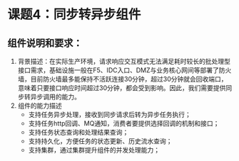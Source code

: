 # 课题4：同步转异步组件 #
## 组件说明和要求： ##

1. 背景描述：在实际⽣产环境，请求响应交互模式⽆法满⾜耗时较⻓的批处理型接⼝需求，基础设施⼀般在F5、IDC入口、DMZ与业务核⼼⽹间等部署了防⽕墙，⽬前防⽕墙最多能保持不活跃连接30分钟，超过30分钟就会回收端⼝，意味着只要接⼝响应时间超过30分钟，都会受到影响。因此，我们需要提供同步转异步调⽤的能⼒。
2. 组件的能⼒描述
	- ⽀持任务异步处理，接收到同步请求后转为异步任务执⾏；
	- ⽀持任务http回调、MQ通知，消费者要提供选择回调的机制和接⼝；
	- ⽀持任务状态查询和处理结果查询；
	- ⽀持持久化，⽅便任务的状态更新、历史流⽔查询；
	- ⽀持集群，通过集群提升组件的并发处理能⼒；
